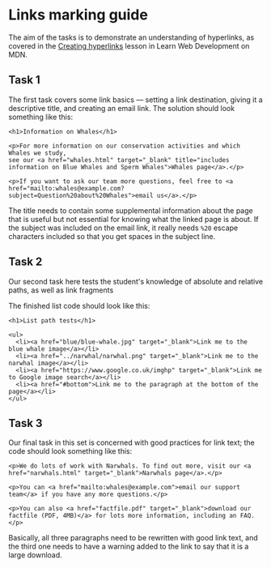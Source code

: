 # Links marking guide

The aim of the tasks is to demonstrate an understanding of hyperlinks, as covered in the [Creating hyperlinks](https://developer.mozilla.org/en-US/docs/Learn/HTML/Introduction_to_HTML/Creating_hyperlinks) lesson in Learn Web Development on MDN.

## Task 1

The first task covers some link basics — setting a link destination, giving it a descriptive title, and creating an email link. The solution should look something like this: 

```
<h1>Information on Whales</h1>

<p>For more information on our conservation activities and which Whales we study, 
see our <a href="whales.html" target="_blank" title="includes information on Blue Whales and Sperm Whales">Whales page</a>.</p>

<p>If you want to ask our team more questions, feel free to <a href="mailto:whales@example.com?subject=Question%20about%20Whales">email us</a>.</p>
```

The title needs to contain some supplemental information about the page that is useful but not essential for knowing what the linked page is about. If the subject was included on the email link, it really needs `%20` escape characters included so that you get spaces in the subject line. 

## Task 2

Our second task here tests the student's knowledge of  absolute and relative paths, as well as link fragments 

The finished list code should look like this:

```
<h1>List path tests</h1>

<ul>
  <li><a href="blue/blue-whale.jpg" target="_blank">Link me to the blue whale image</a></li>
  <li><a href="../narwhal/narwhal.png" target="_blank">Link me to the narwhal image</a></li>
  <li><a href="https://www.google.co.uk/imghp" target="_blank">Link me to Google image search</a></li>
  <li><a href="#bottom">Link me to the paragraph at the bottom of the page</a></li>
</ul>
```

## Task 3

Our final task in this set is concerned with good practices for link text; the code should look something like this:

```
<p>We do lots of work with Narwhals. To find out more, visit our <a href="narwhals.html" target="_blank">Narwhals page</a>.</p>

<p>You can <a href="mailto:whales@example.com">email our support team</a> if you have any more questions.</p>

<p>You can also <a href="factfile.pdf" target="_blank">download our factfile (PDF, 4MB)</a> for lots more information, including an FAQ.</p>
```

Basically, all three paragraphs need to be rewritten with good link text, and the third one needs to have a warning added to the link to say that it is a large download. 
